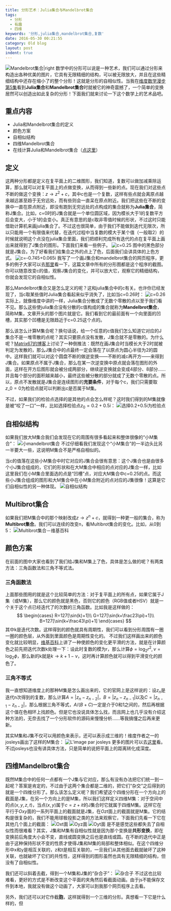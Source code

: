 ```yaml
---
title: 分形艺术：Julia集合与Mandelbrot集合
tags:
  - 分形
  - 有趣
  - 四维
keywords: '分形,julia集合,mandelbrot集合,复数'
date: 2016-05-30 00:21:55
category: Old blog
layout: post
indent: true
---
```


![Mandelbrot集合|right](2016/mandelbrot.png)
数学中的分形可以说是一种艺术，我们可以通过分形来构造出各种优美的图片，它具有无限精细的结构，可以被无限放大，并且在这些精细结构中还存在缩小了的整个分形！这就是分形的自相似性。当我在[维度数学漫步第5集](http://v.youku.com/v_show/id_XNDI2MDc1NDg=.html?from=s1.8-1-1.2)看到**Julia集合**和**Mandelbrot集合**时就被它的神奇震撼了，一个简单的变换居然可以创造出如此复杂的分形！下面我们就来讨论一下这个数学上的艺术品吧。

<!-- more -->

## 重点内容
* Julia和Mandelbrot集合的定义
* 颜色方案
* 自相似结构
* 四维Mandelbrot集合
* 在线计算Julia和Mandelbrot集合（[点这里](/programmes/mandelbrot/)）

## 定义
这两种分形都是定义在复平面上的二维图形，我们知道，复数可以做加减乘除运算，那么就可以对复平面上的点做变换，从而得到一些新的点。现在我们对这些点不断的做这个变换：$z\to z^2+c$，其中c也是一个复数，这样有些点就会离原点越来越远甚至趋于无穷远处，而有些则会一直呆在原点附近。我们把这些在不断的变换中一直在原点附近，即没有跑到无穷远处的点构成的集合就称为**Julia集合**，简称J集合。比如，c=0时的J集合就是一个单位圆区域，因为模长大于1的复数平方后会变大，小于1的会变小。真正有意思的是c取非零值时候的形状，不过这时只能借助计算机来画julia集合了。不过这也很简单，由于我们不能做到迭代无限次，所以只能用一个有限值来代替，在迭代过程中当复数的模大于某个值（一般取2）的时候就说明这个点没在julia集合里面，我们把顺利完成所有迭代的点在复平面上画出来就得到了J集合的图形。下面我们来看一些例子。
![c=0.25](2016/julia-0.25.png)
图中的黑色部分就是J集合。为了好看我们给集合之外的点上了色，后面我们会讲具体的上色方式。
![c=-0.745+0.065i](2016/julia-0.745-0.065.png)
我写了一个画J集合和mandelbrot集合的网页程序，更多的例子大家可以去[那里](/programmes/mandelbrot/)看一下，这篇文章中所有的分形图都是这个程序的截图。你可以随意改变c的值，观察J集合的变化，并可以放大它，观察它的精细结构，你就会发现它的自相似性。

那么Mandelbrot集合又是怎么定义的呢？这和julia集合中的c有关。也许你已经发现了，当c取某些值时Julia集合看起来似乎消失了，比如当c=0.26时：
![c=0.26](2016/julia-phi.png)
实际上，就像维度中讲的一样，Julia集合分散成了无数个零散的点以至于我们看不见。那么这些使julia集合没有分散的c值构成的集合就称为**Mandelbrot集合**，简称M集，文章开头的那个图片就是它。我们看到它的最前面有一个向里面的凹槽，其实那个凹槽是无限趋近于c=0.25这个点的。

那么该怎么计算M集合呢？换句话说，给一个任意的c值我们怎么知道它对应的J集合不是一堆零散的点呢？其实只要原点没有发散，J集合就不是零散的。为什么呢？[Matrix67的博客](http://www.matrix67.com/blog/archives/4570)上讨论了一种倒推法：既然在画J集合时当模长大于2时就被判定为发散的，那么J集合中的点最终一定会落在了以原点为圆心半径为2的圆中。这样我们就可以对这个圆盘不断的做逆变换——不断的减c再开方——来得到J集合。如果原点不属于J集合，那么在某一次逆变换中原点就会落在图形的外面，这样在开方后图形就会被分成两部分，继续逆变换就会变成4部分、8部分……并且每个部分的面积越来越小，最终这些被分散的部分就成了无数个零散的点。所以，原点不发散就是J集合是连续图形的**充要条件**，对于每个c，我们只需要取$z\_{0}=0$为检验点就可以判断出c是否属于M集。

不过，如果我们的检验点选择的是其他的点会怎么样呢？这时我们得到的M集就像是被“咬了一口”一样，比如选择检验点$z_0=0.2+0.5i$：
![选择0.2+0.5i为检验点](2016/incomplete-m.png)

## 自相似结构
如果我们放大M集合我们会发现在它的周围有很多看起来和整体很像的“小M集合”：
![小mandelbrot集合](2016/zoom-in-mandelbrot.png)
不过仔细看我们发现这个“小M集合”的一半边头比另一半要大一些，这说明M集合不是严格自相似的。

当c的值落在这些小M集合中时它对应的J集合会很有意思：这个J集合也是由很多个小J集合组成的，它们的形状和在大M集合中相应的点对应的J集合一样，比如这里我们在小M集合里面选的点是“凹槽”点，对应大M集合中c=0.25的点。而这些小J集合组成的图形和大M集合中在小M集合附近的点对应的J集很像！这算是它们自相似性的另一种体现。
![自相似结构](2016/petit-mandelbrot-et-julia.png)

## Multibrot集合
如果我们把M集合中的那个映射改成$z\to z^n+c$，就得到一种更一般的集合，称为**Multibrot集合**。我们可以连续的改变n，看Multibrot集合的变化。比如，从0到5：
![Multibrot集合－维基百科](https://upload.wikimedia.org/wikipedia/commons/7/72/Mandelbrot_Set_Animation_1280x720.gif)
## 颜色方案
在前面的图中大家也看到了我们给J集和M集上了色，具体是怎么做的呢？有两类方法：三角函数法和三角不等式法。
### 三角函数法
上面那些图用的就是这个比较简单的方法：对于复平面上的所有点，如果它属于J集（或M集），那么它的颜色就是黑色，否则它的颜色（RGB值或者HSV）就是一个关于这个点已经迭代了的次数的三角函数。比如我是这样做的：
$$
\begin{cases}
R=127[\sin(k)+1]\\
G=127[\sin(k+\frac23\pi)+1]\\
B=127[\sin(k+\frac43\pi)+1]
\end{cases}
$$
其中k是迭代次数。这样得到的颜色就具有周期性，我们可以看到分形周围有一圈一圈的颜色层，从外面到里面颜色是周期性变化的。
不过我们这样画出来的颜色变化就比较明显，[维基百科](https://en.wikipedia.org/wiki/Mandelbrot_set)上讲了一种使颜色的变化更平滑的方法，就是在计算颜色之前先把迭代次数k处理一下：设此时复数的模为r，那么计算$\phi=\log_2r^2,\nu=\log_2\phi$，那么新的k就是$k\to k+1-\nu$，这时再计算颜色就可以得到平滑变化的颜色了。

### 三角不等式
我一直想知道维度上的那种M集是怎么画出来的，它的官网上是这样说的：设$z_{n}$是迭代n次得到的复数，那么计算$A=|z_n-z_{n-2}|$，$B=|z_n-z_{n-1}|$以及$C=|z_{n-1}-z_{n-2}|$，那么根据三角不等式，$A/(B+C)$一定是介于0和1之间的，然后再根据这个值在色相环上找颜色。但是它也没说具体怎么找，而且网上也几乎没有介绍这种方法的，无奈去找了一个分形软件的源码来慢慢分析……等我搞懂之后再来更新。

其实M集和J集不仅可以用颜色来表示，还可以表示成三维的！维度作者之一的josleys画出了这样的M集合：
![L'image par josleys](http://www.josleys.com/references/tn_fhf_084.jpg)
更多的图片可以去[这里](http://images.math.cnrs.fr/Benoit-Mandelbrot.html)看。不过josleys也没有讲具体方法，只是简单的说把平面上的距离转化成深度。

## 四维Mandelbrot集合
既然M集合中的任何一点都有一个J集与它对应，那么有没有办法把它们统一到一起呢？答案是肯定的，不过由于这两个集合都是二维的，把它们“杂交”之后得到的就是一个四维分形了。那么该怎么定义呢？我们希望这个四维分形在一个方向上的截面是J集，在另一个方向上的是M集，所以我们这样定义四维M集：对于空间中的点$(x,y,z,t)$，当点$(x,y)$属于$c=z+it$的J集合时它就属于四维M集。这样它在平行于$Oxy$面的一系列平面上的截面就是J集，在$Ozt$面上的截面就是M集。它的结构是很复杂的，我们不能用球极投影之类的方法来观察它，下面我们先看一下它在其他几个面上的截面：
![Oxt面](2016/m4d-xt.png)
![Oyz面](2016/m4d-yz.png)
![Oyt面](2016/m4d-yt.png)
是不是感觉这些都失去了自相似性而很难看？其实，J集和M集有自相似性就是因为那个变换是**共形变换**，即在变换前后角度大小会不变，直线或圆变换之后也是直线或圆。在不断的迭代中正是由于这种保持形状不变的性质才使得J集和M集的局部和整体相似。在这个四维分形中x和y是相互关联的，z和t是相互关联的，一旦我们从其他面去截就破坏了这种关联，也就破坏了它们的共性性，这样得到的图形虽然也具有无限精细的结构，但没有了自相似性。

我们还可以斜着去截，得到一个M集和J集的“杂合子”：
![杂合子](2016/m4d-hybrit.png)
不过这也比较难看，更好的方式是不断改变这个平面的夹角然后看截面动画。由于js不能保存文件到本地，我就没有做这个动画了，大家可以到我那个网页程序上去看。

另外，我们还可以对它作截**胞**，这样就得到一个三维的分形。真想看一下它是什么样的，但
